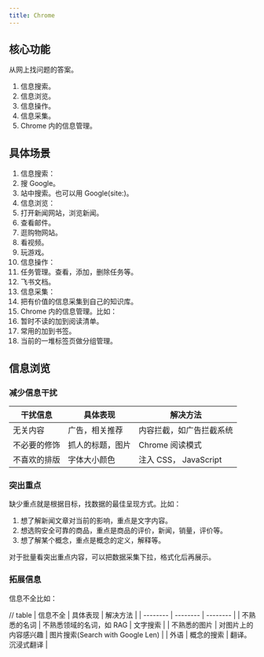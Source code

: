 ```yaml
---
title: Chrome
---
```


## 核心功能
从网上找问题的答案。

1. 信息搜索。
2. 信息浏览。
3. 信息操作。
4. 信息采集。
5. Chrome 内的信息管理。

## 具体场景
1. 信息搜索：
  1. 搜 Google。
  2. 站中搜索。也可以用 Google(site:)。
2. 信息浏览：  
  1. 打开新闻网站，浏览新闻。
  2. 查看邮件。
  3. 逛购物网站。
  4. 看视频。
  5. 玩游戏。
3. 信息操作：
  1. 任务管理。查看，添加，删除任务等。
  2. 飞书文档。
4. 信息采集：
  1. 把有价值的信息采集到自己的知识库。
5. Chrome 内的信息管理。比如：
  1. 暂时不读的加到阅读清单。
  2. 常用的加到书签。
  3. 当前的一堆标签页做分组管理。

## 信息浏览
### 减少信息干扰

| 干扰信息 | 具体表现 | 解决方法 |
| -------- | -------- | -------- |
| 无关内容 | 广告，相关推荐 | 内容拦截，如广告拦截系统 |
| 不必要的修饰 | 抓人的标题，图片 | Chrome 阅读模式 |
| 不喜欢的排版 | 字体大小颜色 | 注入 CSS， JavaScript |


### 突出重点
缺少重点就是根据目标，找数据的最佳呈现方式。比如：
1. 想了解新闻文章对当前的影响，重点是文字内容。
2. 想选购安全可靠的商品，重点是商品的评价，新闻，销量，评价等。
3. 想了解某个概念，重点是概念的定义，解释等。

对于批量看突出重点内容，可以把数据采集下拉，格式化后再展示。


### 拓展信息
信息不全比如：

// table
| 信息不全 | 具体表现 | 解决方法 |
| -------- | -------- | -------- |
| 不熟悉的名词 | 不熟悉领域的名词，如 RAG | 文字搜索 |
| 不熟悉的图片 | 对图片上的内容感兴趣 | 图片搜索(Search with Google Len) |
| 外语 | 概念的搜索 | 翻译。 沉浸式翻译 |

